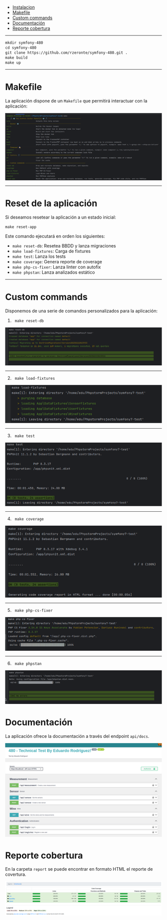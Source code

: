 - [Instalacion](#instalación)
- [Makefile](#makefile)
- [Custom commands](#custom-commands)
- [Documentación](#documentación)
- [Reporte cobertura](#documentación)

---

```
mkdir symfony-480
cd symfony-480
git clone https://github.com/rzeronte/symfony-480.git .
make build
make up
```

---

# Makefile

La aplicación dispone de un `Makefile` que permitirá interactuar con la aplicación:

![Descripción de la imagen](./doc/screenshoot_makefile.png)

---

# Reset de la aplicación

Si deseamos resetear la aplicación a un estado inicial:
```
make reset-app
```

Este comando ejecutará en orden los siguientes:

- `make reset-db`: Resetea BBDD y lanza migraciones
- `make load-fixtures`: Carga de fixtures
- `make test`: Lanza los tests
- `make coverage`: Genera reporte de coverage
- `make php-cs-fixer`: Lanza linter con autofix
- `make phpstan`: Lanza analizados estático

---

# Custom commands

Disponemos de una serie de comandos personalizados para la aplicación:

1) `` make reset-db``

![Descripción de la imagen](./doc/screenshoot_reset_database.png)

---

2) `` make load-fixtures``

![Descripción de la imagen](./doc/screenshoot_load_fixtures.png)

---

3) `` make test``

![Descripción de la imagen](./doc/screenshoot_unittest.png)

---

4) `` make coverage``

![Descripción de la imagen](./doc/screenshoot_cli_coverage.png)

---

5) `` make php-cs-fixer``

![Descripción de la imagen](./doc/screenshoot_csfixer.png)

---

6) `` make phpstan``

![Descripción de la imagen](./doc/screenshoot_phpstan.png)

# Documentación

La aplicación ofrece la documentación a través del endpoint `api/docs`.

![Descripción de la imagen](./doc/screenshoot_swagger.png)


# Reporte cobertura

En la carpeta `report` se puede encontrar en formato HTML el reporte de covertura.

![Descripción de la imagen](./doc/screenshoot_coverage.png)
